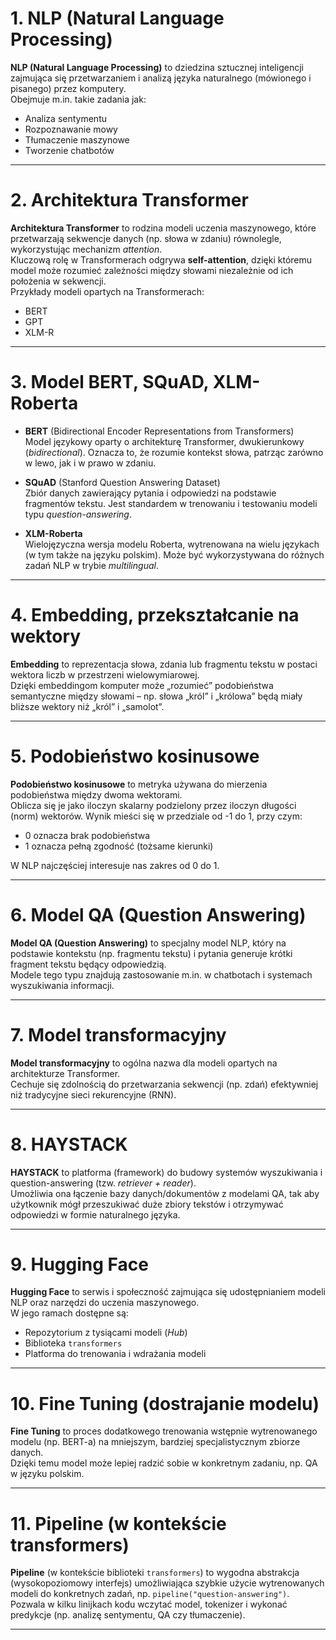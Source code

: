 # 1. NLP (Natural Language Processing)

**NLP (Natural Language Processing)** to dziedzina sztucznej inteligencji zajmująca się przetwarzaniem i analizą języka naturalnego (mówionego i pisanego) przez komputery.  
Obejmuje m.in. takie zadania jak:
- Analiza sentymentu  
- Rozpoznawanie mowy  
- Tłumaczenie maszynowe  
- Tworzenie chatbotów  

---

# 2. Architektura Transformer

**Architektura Transformer** to rodzina modeli uczenia maszynowego, które przetwarzają sekwencje danych (np. słowa w zdaniu) równolegle, wykorzystując mechanizm *attention*.  
Kluczową rolę w Transformerach odgrywa **self-attention**, dzięki któremu model może rozumieć zależności między słowami niezależnie od ich położenia w sekwencji.  
Przykłady modeli opartych na Transformerach:
- BERT  
- GPT  
- XLM-R  

---

# 3. Model BERT, SQuAD, XLM-Roberta

- **BERT** (Bidirectional Encoder Representations from Transformers)  
  Model językowy oparty o architekturę Transformer, dwukierunkowy (*bidirectional*). Oznacza to, że rozumie kontekst słowa, patrząc zarówno w lewo, jak i w prawo w zdaniu.

- **SQuAD** (Stanford Question Answering Dataset)  
  Zbiór danych zawierający pytania i odpowiedzi na podstawie fragmentów tekstu. Jest standardem w trenowaniu i testowaniu modeli typu *question-answering*.

- **XLM-Roberta**  
  Wielojęzyczna wersja modelu Roberta, wytrenowana na wielu językach (w tym także na języku polskim). Może być wykorzystywana do różnych zadań NLP w trybie *multilingual*.

---

# 4. Embedding, przekształcanie na wektory

**Embedding** to reprezentacja słowa, zdania lub fragmentu tekstu w postaci wektora liczb w przestrzeni wielowymiarowej.  
Dzięki embeddingom komputer może „rozumieć” podobieństwa semantyczne między słowami – np. słowa „król” i „królowa” będą miały bliższe wektory niż „król” i „samolot”.

---

# 5. Podobieństwo kosinusowe

**Podobieństwo kosinusowe** to metryka używana do mierzenia podobieństwa między dwoma wektorami.  
Oblicza się je jako iloczyn skalarny podzielony przez iloczyn długości (norm) wektorów. Wynik mieści się w przedziale od -1 do 1, przy czym:
- 0 oznacza brak podobieństwa  
- 1 oznacza pełną zgodność (tożsame kierunki)  

W NLP najczęściej interesuje nas zakres od 0 do 1.

---

# 6. Model QA (Question Answering)

**Model QA (Question Answering)** to specjalny model NLP, który na podstawie kontekstu (np. fragmentu tekstu) i pytania generuje krótki fragment tekstu będący odpowiedzią.  
Modele tego typu znajdują zastosowanie m.in. w chatbotach i systemach wyszukiwania informacji.

---

# 7. Model transformacyjny

**Model transformacyjny** to ogólna nazwa dla modeli opartych na architekturze Transformer.  
Cechuje się zdolnością do przetwarzania sekwencji (np. zdań) efektywniej niż tradycyjne sieci rekurencyjne (RNN).

---

# 8. HAYSTACK

**HAYSTACK** to platforma (framework) do budowy systemów wyszukiwania i question-answering (tzw. *retriever + reader*).  
Umożliwia ona łączenie bazy danych/dokumentów z modelami QA, tak aby użytkownik mógł przeszukiwać duże zbiory tekstów i otrzymywać odpowiedzi w formie naturalnego języka.

---

# 9. Hugging Face

**Hugging Face** to serwis i społeczność zajmująca się udostępnianiem modeli NLP oraz narzędzi do uczenia maszynowego.  
W jego ramach dostępne są:
- Repozytorium z tysiącami modeli (*Hub*)  
- Biblioteka `transformers`  
- Platforma do trenowania i wdrażania modeli  

---

# 10. Fine Tuning (dostrajanie modelu)

**Fine Tuning** to proces dodatkowego trenowania wstępnie wytrenowanego modelu (np. BERT-a) na mniejszym, bardziej specjalistycznym zbiorze danych.  
Dzięki temu model może lepiej radzić sobie w konkretnym zadaniu, np. QA w języku polskim.

---

# 11. Pipeline (w kontekście transformers)

**Pipeline** (w kontekście biblioteki `transformers`) to wygodna abstrakcja (wysokopoziomowy interfejs) umożliwiająca szybkie użycie wytrenowanych modeli do konkretnych zadań, np. `pipeline("question-answering")`.  
Pozwala w kilku linijkach kodu wczytać model, tokenizer i wykonać predykcje (np. analizę sentymentu, QA czy tłumaczenie).

---
